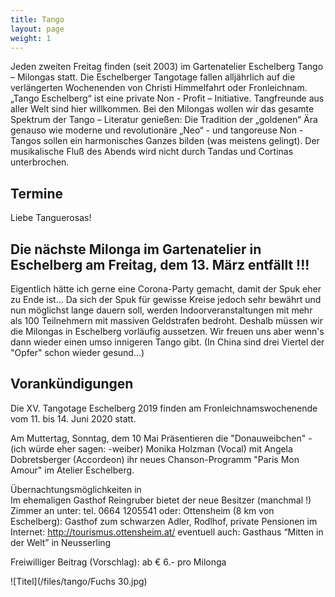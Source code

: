 ```yaml
---
title: Tango
layout: page
weight: 1
---
```


Jeden zweiten Freitag finden (seit 2003) im Gartenatelier Eschelberg Tango – Milongas statt. Die Eschelberger Tangotage fallen alljährlich auf die verlängerten Wochenenden von Christi Himmelfahrt oder Fronleichnam.  
„Tango Eschelberg“ ist eine private Non - Profit – Initiative. Tangfreunde aus aller Welt sind hier willkommen.
Bei den Milongas wollen wir das gesamte Spektrum der Tango – Literatur genießen: Die Tradition der „goldenen“ Ära genauso wie moderne und revolutionäre „Neo“ - und tangoreuse Non -Tangos sollen ein harmonisches Ganzes bilden (was meistens gelingt).
Der musikalische Fluß des Abends wird nicht durch Tandas und Cortinas unterbrochen.

## Termine

Liebe Tanguerosas!
## Die nächste Milonga im Gartenatelier in Eschelberg am Freitag, dem 13. März entfällt !!!

Eigentlich hätte ich gerne eine Corona-Party gemacht, damit der Spuk eher zu Ende ist...
Da sich der Spuk für gewisse Kreise jedoch sehr bewährt und nun möglichst lange dauern soll, werden Indoorveranstaltungen mit mehr als 100 Teilnehmern mit massiven Geldstrafen bedroht. Deshalb müssen wir die Milongas in Eschelberg vorläufig aussetzen. 
Wir freuen uns aber wenn's dann wieder einen umso innigeren Tango gibt. (In China sind drei Viertel der "Opfer" schon wieder gesund...)

## Vorankündigungen
Die XV. Tangotage Eschelberg 2019 finden am Fronleichnamswochenende vom 11. bis 14. Juni 2020 statt.

Am Muttertag, Sonntag, dem 10 Mai Präsentieren die "Donauweibchen" - (ich würde eher sagen: -weiber) Monika Holzman (Vocal) mit Angela Dobretsberger (Accordeon) ihr neues Chanson-Programm "Paris Mon Amour" im Atelier Eschelberg.

Übernachtungsmöglichkeiten in 
Im ehemaligen Gasthof Reingruber bietet der neue Besitzer (manchmal !) Zimmer an unter: tel. 0664 1205541
oder: Ottensheim (8 km von Eschelberg): Gasthof zum schwarzen Adler, Rodlhof, private Pensionen im Internet: http://tourismus.ottensheim.at/ eventuell auch: Gasthaus “Mitten in der Welt” in Neusserling

Freiwilliger Beitrag (Vorschlag): ab € 6.- pro Milonga 

![Titel](/files/tango/Fuchs 30.jpg)
